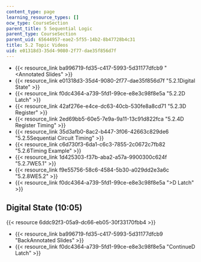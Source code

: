 ```yaml
---
content_type: page
learning_resource_types: []
ocw_type: CourseSection
parent_title: 5 Sequential Logic
parent_type: CourseSection
parent_uid: 65644957-eae2-5f55-14b2-8b47728b4c31
title: 5.2 Topic Videos
uid: e01318d3-35d4-9080-2f77-dae35f856d7f
---
```


*   {{< resource_link ba996719-fd35-c417-5993-5d31177dfcb9 "\<Annotated Slides" >}}
*   {{< resource_link e01318d3-35d4-9080-2f77-dae35f856d7f "5.2.1Digital State" >}}
*   {{< resource_link f0dc4364-a739-5fd1-99ce-e8e3c98f8e5a "5.2.2D Latch" >}}
*   {{< resource_link 42af276e-e4ce-dc63-40cb-530fe8a8cd71 "5.2.3D Register" >}}
*   {{< resource_link 2ed69bb5-60e5-7e9a-9a11-13c91d822fca "5.2.4D Register Timing" >}}
*   {{< resource_link 35d3afb0-8ac2-b447-3f06-42663c829de6 "5.2.5Sequential Circuit Timing" >}}
*   {{< resource_link c6d730f3-6da1-c6c3-7855-2c0672c7fb82 "5.2.6Timing Example" >}}
*   {{< resource_link 1d425303-f37b-aba2-a57a-9900300c624f "5.2.7WE5.1" >}}
*   {{< resource_link f9e55756-58c6-4584-5b30-a029dd2e3a6c "5.2.8WE5.2" >}}
*   {{< resource_link f0dc4364-a739-5fd1-99ce-e8e3c98f8e5a "\>D Latch" >}}

Digital State (10:05)
---------------------

{{< resource 6ddc92f3-05a9-dc66-eb05-30f33170fbb4 >}}

*   {{< resource_link ba996719-fd35-c417-5993-5d31177dfcb9 "BackAnnotated Slides" >}}
*   {{< resource_link f0dc4364-a739-5fd1-99ce-e8e3c98f8e5a "ContinueD Latch" >}}